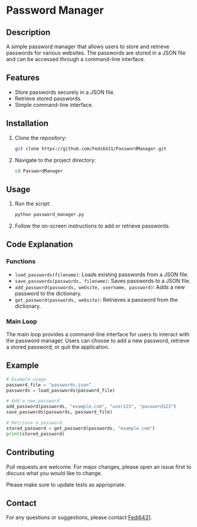 
# Password Manager

## Description
A simple password manager that allows users to store and retrieve passwords for various websites. The passwords are stored in a JSON file and can be accessed through a command-line interface.

## Features
- Store passwords securely in a JSON file.
- Retrieve stored passwords.
- Simple command-line interface.

## Installation
1. Clone the repository:
   ```bash
   git clone https://github.com/Fedi6431/PasswordManager.git
   ```
2. Navigate to the project directory:
   ```bash
   cd PasswordManager
   ```

## Usage
1. Run the script:
   ```bash
   python password_manager.py
   ```
2. Follow the on-screen instructions to add or retrieve passwords.

## Code Explanation
### Functions
- `load_passwords(filename)`: Loads existing passwords from a JSON file.
- `save_passwords(passwords, filename)`: Saves passwords to a JSON file.
- `add_password(passwords, website, username, password)`: Adds a new password to the dictionary.
- `get_password(passwords, website)`: Retrieves a password from the dictionary.

### Main Loop
The main loop provides a command-line interface for users to interact with the password manager. Users can choose to add a new password, retrieve a stored password, or quit the application.

## Example
```python
# Example usage
password_file = "passwords.json"
passwords = load_passwords(password_file)

# Add a new password
add_password(passwords, "example.com", "user123", "password123")
save_passwords(passwords, password_file)

# Retrieve a password
stored_password = get_password(passwords, "example.com")
print(stored_password)
```

## Contributing
Pull requests are welcome. For major changes, please open an issue first to discuss what you would like to change.

Please make sure to update tests as appropriate.

## Contact
For any questions or suggestions, please contact [Fedi6431](https://github.com/Fedi6431).
